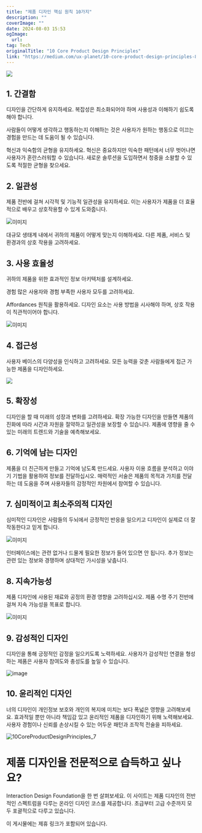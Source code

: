 ```yaml
---
title: "제품 디자인 핵심 원칙 10가지"
description: ""
coverImage: ""
date: 2024-08-03 15:53
ogImage: 
  url: 
tag: Tech
originalTitle: "10 Core Product Design Principles"
link: "https://medium.com/ux-planet/10-core-product-design-principles-8f3ae8a9481b"
---
```




<img src="https://miro.medium.com/v2/resize:fit:1400/1*P-W0ZcnnDSD39Uz_fet-gg.gif" />

## 1. 간결함

디자인을 간단하게 유지하세요. 복잡성은 최소화되어야 하며 사용성과 이해하기 쉽도록 해야 합니다.

사람들이 어떻게 생각하고 행동하는지 이해하는 것은 사용자가 원하는 행동으로 이끄는 경험을 만드는 데 도움이 될 수 있습니다.

<div class="content-ad"></div>

혁신과 익숙함의 균형을 유지하세요. 혁신은 중요하지만 익숙한 패턴에서 너무 벗어나면 사용자가 혼란스러워할 수 있습니다. 새로운 솔루션을 도입하면서 청중을 소왈할 수 있도록 적절한 균형을 찾으세요.

## 2. 일관성

제품 전반에 걸쳐 시각적 및 기능적 일관성을 유지하세요. 이는 사용자가 제품을 더 효율적으로 배우고 상호작용할 수 있게 도와줍니다.

![이미지](/assets/img/10CoreProductDesignPrinciples_1.png)

<div class="content-ad"></div>

대규모 생태계 내에서 귀하의 제품이 어떻게 맞는지 이해하세요. 다른 제품, 서비스 및 환경과의 상호 작용을 고려하세요.

## 3. 사용 효율성

귀하의 제품을 위한 효과적인 정보 아키텍처를 설계하세요.

경험 많은 사용자와 경험 부족한 사용자 모두를 고려하세요.

<div class="content-ad"></div>

Affordances 원칙을 활용하세요. 디자인 요소는 사용 방법을 시사해야 하며, 상호 작용이 직관적이어야 합니다.

![이미지](/assets/img/10CoreProductDesignPrinciples_2.png)

## 4. 접근성

사용자 베이스의 다양성을 인식하고 고려하세요. 모든 능력을 갖춘 사람들에게 접근 가능한 제품을 디자인하세요.

<div class="content-ad"></div>

<img src="/assets/img/10CoreProductDesignPrinciples_3.png" />

## 5. 확장성

디자인을 할 때 미래의 성장과 변화를 고려하세요. 확장 가능한 디자인을 만들면 제품의 진화에 따라 시간과 자원을 절약하고 일관성을 보장할 수 있습니다. 제품에 영향을 줄 수 있는 미래의 트렌드와 기술을 예측해보세요.

## 6. 기억에 남는 디자인

<div class="content-ad"></div>

제품을 더 친근하게 만들고 기억에 남도록 만드세요. 사용자 이용 흐름을 분석하고 이야기 기법을 활용하여 정보를 전달하십시오. 매력적인 서술은 제품의 목적과 가치를 전달하는 데 도움을 주며 사용자들의 감정적인 차원에서 참여할 수 있습니다.

## 7. 심미적이고 최소주의적 디자인

심미적인 디자인은 사람들의 두뇌에서 긍정적인 반응을 일으키고 디자인이 실제로 더 잘 작동한다고 믿게 합니다.

![이미지](/assets/img/10CoreProductDesignPrinciples_4.png)

<div class="content-ad"></div>

인터페이스에는 관련 없거나 드물게 필요한 정보가 들어 있으면 안 됩니다. 추가 정보는 관련 있는 정보와 경쟁하며 상대적인 가시성을 낮춥니다.

## 8. 지속가능성

제품 디자인에 사용된 재료와 공정의 환경 영향을 고려하십시오. 제품 수명 주기 전반에 걸쳐 지속 가능성을 목표로 합니다.

![이미지](/assets/img/10CoreProductDesignPrinciples_5.png)

<div class="content-ad"></div>

## 9. 감성적인 디자인

디자인을 통해 긍정적인 감정을 일으키도록 노력하세요. 사용자가 감성적인 연결을 형성하는 제품은 사용자 참여도와 충성도를 높일 수 있습니다.

![image](https://miro.medium.com/v2/resize:fit:1080/1*Lc6tPkOm5azQBYZFvC5BBg.gif)

## 10. 윤리적인 디자인

<div class="content-ad"></div>

너의 디자인이 개인정보 보호와 개인의 복지에 미치는 보다 폭넓은 영향을 고려해보세요. 효과적일 뿐만 아니라 책임감 있고 윤리적인 제품을 디자인하기 위해 노력해보세요. 사용자 경험이나 신뢰를 손상시킬 수 있는 어두운 패턴과 조작적 전술을 피하세요.

![10CoreProductDesignPrinciples_7](/assets/img/10CoreProductDesignPrinciples_7.png)

# 제품 디자인을 전문적으로 습득하고 싶나요?

Interaction Design Foundation을 한 번 살펴보세요. 이 사이트는 제품 디자인의 전반적인 스펙트럼을 다루는 온라인 디자인 코스를 제공합니다. 초급부터 고급 수준까지 모두 포괄적으로 다루고 있습니다.

<div class="content-ad"></div>

이 게시물에는 제휴 링크가 포함되어 있습니다.
